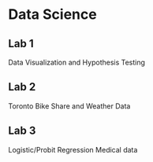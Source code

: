 # Data Science

## Lab 1 
Data Visualization and Hypothesis Testing

## Lab 2 
Toronto Bike Share and Weather Data

## Lab 3 
Logistic/Probit Regression Medical data
